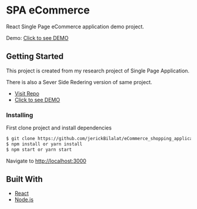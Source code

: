 # SPA eCommerce

React Single Page eCommerce application demo project.

Demo: [Click to see DEMO](http://jrk-shop.surge.sh/)

## Getting Started

This project is created from my research project of Single Page Application.

There is also a Sever Side Redering version of same project.

- [Visit Repo](https://github.com/jerickBilalat/eCommerce-ssr)
- [Click to see DEMO](https://ssrshop.herokuapp.com/)

### Installing

First clone project and install dependencies

```sh
$ git clone https://github.com/jerickBilalat/eCommerce_shopping_application.git
$ npm install or yarn install
$ npm start or yarn start
```

Navigate to [http://localhost:3000](http://localhost:3000)

## Built With

- [React](https://reactjs.org/)
- [Node.js](https://nodejs.org/)
